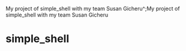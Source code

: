 My project of simple_shell with my team Susan Gicheru^;My project of simple_shell with my team Susan Gicheru
# simple_shell
